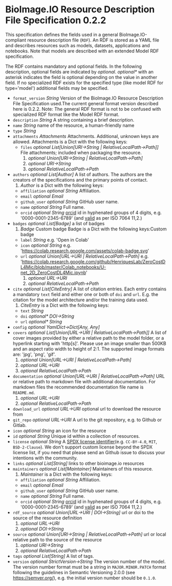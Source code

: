 # BioImage.IO Resource Description File Specification 0.2.2
This specification defines the fields used in a general BioImage.IO-compliant resource description file (`RDF`).
An RDF is stored as a YAML file and describes resources such as models, datasets, applications and notebooks. 
Note that models are described with an extended Model RDF specification.

The RDF contains mandatory and optional fields. In the following description, optional fields are indicated by 
_optional_. _optional*_ with an asterisk indicates the field is optional depending on the value in another field.
If no specialized RDF exists for the specified type (like model RDF for type='model') additional fields may be 
specified.

* <a id="format_version"></a>`format_version` _String_ Version of the BioImage.IO Resource Description File Specification used.The current general format version described here is 0.2.2. Note: The general RDF format is not to be confused with specialized RDF format like the Model RDF format.
* <a id="description"></a>`description` _String_ A string containing a brief description.
* <a id="name"></a>`name` _String_ name of the resource, a human-friendly name
* <a id="type"></a>`type` _String_ 
* <a id="attachments"></a>`attachments` _Attachments_ Attachments. Additional, unknown keys are allowed. Attachments is a Dict with the following keys:
  * <a id="attachments:files"></a>`files` _optional List\[Union\[URI→String | RelativeLocalPath→Path\]\]_ File attachments; included when packaging the resource.
    1. _optional Union\[URI→String | RelativeLocalPath→Path\]_ 
    1. _optional URI→String_ 
    1. _optional RelativeLocalPath→Path_ 
* <a id="authors"></a>`authors` _optional List\[Author\]_ A list of authors. The authors are the creators of the specifications and the primary points of contact.
  1. _Author_   is a Dict with the following keys:
  * <a id="authors:affiliation"></a>`affiliation` _optional String_ Affiliation.
  * <a id="authors:email"></a>`email` _optional Email_ 
  * <a id="authors:github_user"></a>`github_user` _optional String_ GitHub user name.
  * <a id="authors:name"></a>`name` _optional String_ Full name.
  * <a id="authors:orcid"></a>`orcid` _optional String_ [orcid](https://support.orcid.org/hc/en-us/sections/360001495313-What-is-ORCID) id in hyphenated groups of 4 digits, e.g. '0000-0001-2345-6789' (and [valid](https://support.orcid.org/hc/en-us/articles/360006897674-Structure-of-the-ORCID-Identifier) as per ISO 7064 11,2.)
* <a id="badges"></a>`badges` _optional List\[Badge\]_ a list of badges
  1. _Badge_ Custom badge Badge is a Dict with the following keys:Custom badge
  * <a id="badges:label"></a>`label` _String_ e.g. 'Open in Colab'
  * <a id="badges:icon"></a>`icon` _optional String_ e.g. 'https://colab.research.google.com/assets/colab-badge.svg'
  * <a id="badges:url"></a>`url` _optional Union\[URL→URI | RelativeLocalPath→Path\]_ e.g. 'https://colab.research.google.com/github/HenriquesLab/ZeroCostDL4Mic/blob/master/Colab_notebooks/U-net_2D_ZeroCostDL4Mic.ipynb'
    1. _optional URL→URI_ 
    1. _optional RelativeLocalPath→Path_ 
* <a id="cite"></a>`cite` _optional List\[CiteEntry\]_ A list of citation entries.
Each entry contains a mandatory `text` field and either one or both of `doi` and `url`.
E.g. the citation for the model architecture and/or the training data used.
  1. _CiteEntry_   is a Dict with the following keys:
  * <a id="cite:text"></a>`text` _String_ 
  * <a id="cite:doi"></a>`doi` _optional* DOI→String_ 
  * <a id="cite:url"></a>`url` _optional* String_ 
* <a id="config"></a>`config` _optional YamlDict→Dict\[Any, Any\]_ 
* <a id="covers"></a>`covers` _optional List\[Union\[URL→URI | RelativeLocalPath→Path\]\]_ A list of cover images provided by either a relative path to the model folder, or a hyperlink starting with 'http[s]'. Please use an image smaller than 500KB and an aspect ratio width to height of 2:1. The supported image formats are: 'jpg', 'png', 'gif'.
  1. _optional Union\[URL→URI | RelativeLocalPath→Path\]_ 
  1. _optional URL→URI_ 
  1. _optional RelativeLocalPath→Path_ 
* <a id="documentation"></a>`documentation` _optional Union\[URL→URI | RelativeLocalPath→Path\]_ URL or relative path to markdown file with additional documentation. For markdown files the recommended documentation file name is `README.md`.
  1. _optional URL→URI_ 
  1. _optional RelativeLocalPath→Path_ 
* <a id="download_url"></a>`download_url` _optional URL→URI_ optional url to download the resource from
* <a id="git_repo"></a>`git_repo` _optional URL→URI_ A url to the git repository, e.g. to Github or Gitlab.
* <a id="icon"></a>`icon` _optional String_ an icon for the resource
* <a id="id"></a>`id` _optional String_ Unique id within a collection of resources.
* <a id="license"></a>`license` _optional String_ A [SPDX license identifier](https://spdx.org/licenses/)(e.g. `CC-BY-4.0`, `MIT`, `BSD-2-Clause`). We don't support custom license beyond the SPDX license list, if you need that please send an Github issue to discuss your intentions with the community.
* <a id="links"></a>`links` _optional List\[String\]_ links to other bioimage.io resources
* <a id="maintainers"></a>`maintainers` _optional List\[Maintainer\]_ Maintainers of this resource.
  1. _Maintainer_   is a Dict with the following keys:
  * <a id="maintainers:affiliation"></a>`affiliation` _optional String_ Affiliation.
  * <a id="maintainers:email"></a>`email` _optional Email_ 
  * <a id="maintainers:github_user"></a>`github_user` _optional String_ GitHub user name.
  * <a id="maintainers:name"></a>`name` _optional String_ Full name.
  * <a id="maintainers:orcid"></a>`orcid` _optional String_ [orcid](https://support.orcid.org/hc/en-us/sections/360001495313-What-is-ORCID) id in hyphenated groups of 4 digits, e.g. '0000-0001-2345-6789' (and [valid](https://support.orcid.org/hc/en-us/articles/360006897674-Structure-of-the-ORCID-Identifier) as per ISO 7064 11,2.)
* <a id="rdf_source"></a>`rdf_source` _optional Union\[URL→URI | DOI→String\]_ url or doi to the source of the resource definition
  1. _optional URL→URI_ 
  1. _optional DOI→String_ 
* <a id="source"></a>`source` _optional Union\[URI→String | RelativeLocalPath→Path\]_ url or local relative path to the source of the resource
  1. _optional URI→String_ 
  1. _optional RelativeLocalPath→Path_ 
* <a id="tags"></a>`tags` _optional List\[String\]_ A list of tags.
* <a id="version"></a>`version` _optional StrictVersion→String_ The version number of the model. The version number format must be a string in `MAJOR.MINOR.PATCH` format following the guidelines in Semantic Versioning 2.0.0 (see https://semver.org/), e.g. the initial version number should be `0.1.0`.
